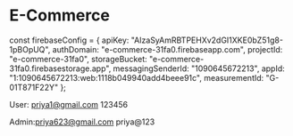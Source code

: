 # E-Commerce
const firebaseConfig = {
  apiKey: "AIzaSyAmRBTPEHXv2dGI1XKE0bZ51g8-1pBOpUQ",
  authDomain: "e-commerce-31fa0.firebaseapp.com",
  projectId: "e-commerce-31fa0",
  storageBucket: "e-commerce-31fa0.firebasestorage.app",
  messagingSenderId: "1090645672213",
  appId: "1:1090645672213:web:1118b049940add4beee91c",
  measurementId: "G-01T871F22Y"
};

User: priya1@gmail.com
123456

Admin:priya623@gmail.com
priya@123
